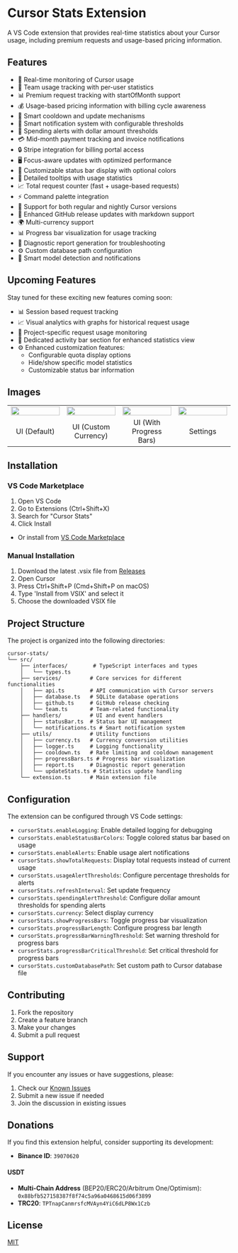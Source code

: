 # Cursor Stats Extension

A VS Code extension that provides real-time statistics about your Cursor usage, including premium requests and usage-based pricing information.

## Features

- 🚀 Real-time monitoring of Cursor usage
- 👥 Team usage tracking with per-user statistics
- 📊 Premium request tracking with startOfMonth support
- 💰 Usage-based pricing information with billing cycle awareness
- 🔄 Smart cooldown and update mechanisms
- 🔔 Smart notification system with configurable thresholds
- 💸 Spending alerts with dollar amount thresholds
- 💳 Mid-month payment tracking and invoice notifications
- 🔒 Stripe integration for billing portal access
- 🖥️ Focus-aware updates with optimized performance
- 🎨 Customizable status bar display with optional colors
- 📝 Detailed tooltips with usage statistics
- 📈 Total request counter (fast + usage-based requests)
- ⚡ Command palette integration
- 🌙 Support for both regular and nightly Cursor versions
- 🔄 Enhanced GitHub release updates with markdown support
- 🌍 Multi-currency support
- 📊 Progress bar visualization for usage tracking
- 📝 Diagnostic report generation for troubleshooting
- ⚙️ Custom database path configuration
- 🔄 Smart model detection and notifications

## Upcoming Features

Stay tuned for these exciting new features coming soon:

- 📊 Session based request tracking
- 📈 Visual analytics with graphs for historical request usage
- 🎯 Project-specific request usage monitoring
- 🎨 Dedicated activity bar section for enhanced statistics view
- ⚙️ Enhanced customization features:
  - Configurable quota display options
  - Hide/show specific model statistics
  - Customizable status bar information

## Images

<table>
<tr>
<td width="25%"><img src="https://github.com/user-attachments/assets/e38f8b63-1c05-4450-910d-f69eb5e51edc" width="100%"/></td>
<td width="25%"><img src="https://github.com/user-attachments/assets/27f344d2-a3f7-4c13-98f2-20fdbb315430" width="100%"/></td>
<td width="25%"><img src="https://github.com/user-attachments/assets/8ab6a112-3183-4d39-92c0-0bdb79c7d621" width="100%"/></td>
<td width="25%"><img src="https://github.com/user-attachments/assets/64a88004-96e6-4c24-83cd-bddfb1b7c969" width="100%"/></td>
</tr>
<tr>
<td align="center"> UI (Default)</td>
<td align="center"> UI (Custom Currency)</td>
<td align="center"> UI (With Progress Bars)</td>
<td align="center"> Settings </td>
</tr>
</table>

## Installation

### VS Code Marketplace

1. Open VS Code
2. Go to Extensions (Ctrl+Shift+X)
3. Search for "Cursor Stats"
4. Click Install

- Or install from [VS Code Marketplace](https://marketplace.visualstudio.com/items?itemName=Dwtexe.cursor-stats)

### Manual Installation

1. Download the latest .vsix file from [Releases](https://github.com/Dwtexe/cursor-stats/releases)
2. Open Cursor
3. Press Ctrl+Shift+P (Cmd+Shift+P on macOS)
4. Type 'Install from VSIX' and select it
5. Choose the downloaded VSIX file

## Project Structure

The project is organized into the following directories:

```
cursor-stats/
└── src/
    ├── interfaces/        # TypeScript interfaces and types
    │   └── types.ts
    ├── services/         # Core services for different functionalities
    │   ├── api.ts        # API communication with Cursor servers
    │   ├── database.ts   # SQLite database operations
    │   ├── github.ts     # GitHub release checking
    │   └── team.ts       # Team-related functionality
    ├── handlers/         # UI and event handlers
    │   ├── statusBar.ts  # Status bar UI management
    │   └── notifications.ts # Smart notification system
    ├── utils/            # Utility functions
    │   ├── currency.ts   # Currency conversion utilities
    │   ├── logger.ts     # Logging functionality
    │   ├── cooldown.ts   # Rate limiting and cooldown management
    │   ├── progressBars.ts # Progress bar visualization
    │   ├── report.ts     # Diagnostic report generation
    │   └── updateStats.ts # Statistics update handling
    └── extension.ts      # Main extension file
```

## Configuration

The extension can be configured through VS Code settings:

- `cursorStats.enableLogging`: Enable detailed logging for debugging
- `cursorStats.enableStatusBarColors`: Toggle colored status bar based on usage
- `cursorStats.enableAlerts`: Enable usage alert notifications
- `cursorStats.showTotalRequests`: Display total requests instead of current usage
- `cursorStats.usageAlertThresholds`: Configure percentage thresholds for alerts
- `cursorStats.refreshInterval`: Set update frequency
- `cursorStats.spendingAlertThreshold`: Configure dollar amount thresholds for spending alerts
- `cursorStats.currency`: Select display currency
- `cursorStats.showProgressBars`: Toggle progress bar visualization
- `cursorStats.progressBarLength`: Configure progress bar length
- `cursorStats.progressBarWarningThreshold`: Set warning threshold for progress bars
- `cursorStats.progressBarCriticalThreshold`: Set critical threshold for progress bars
- `cursorStats.customDatabasePath`: Set custom path to Cursor database file

## Contributing

1. Fork the repository
2. Create a feature branch
3. Make your changes
4. Submit a pull request

## Support

If you encounter any issues or have suggestions, please:
1. Check our [Known Issues](https://github.com/Dwtexe/cursor-stats/issues)
2. Submit a new issue if needed
3. Join the discussion in existing issues

## Donations
If you find this extension helpful, consider supporting its development:

- **Binance ID**: `39070620`

#### USDT
- **Multi-Chain Address** (BEP20/ERC20/Arbitrum One/Optimism):
  `0x88bfb527158387f8f74c5a96a0468615d06f3899`
- **TRC20**:
  `TPTnapCanmrsfcMVAyn4YiC6dLP8Wx1Czb`

## License

[MIT](LICENSE)
